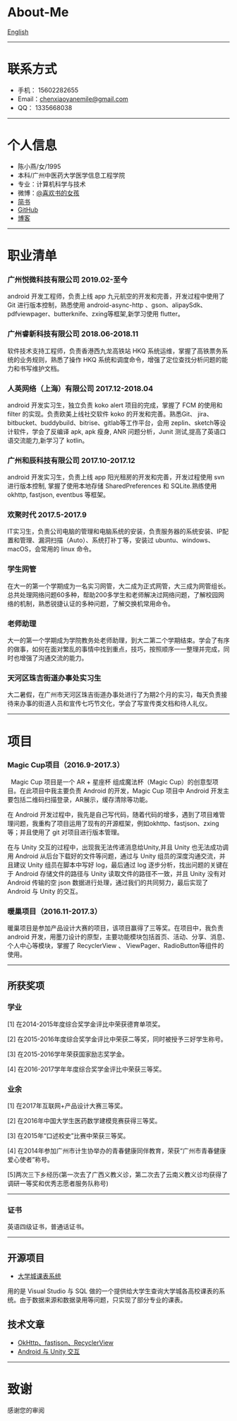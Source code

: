 # About-Me  

[English](https://github.com/chenxiaoyanemile/About-Me/blob/master/AboutMeEnglish.md)

---
# 联系方式

- 手机： 15602282655
- Email：chenxiaoyanemile@gmail.com 
- QQ：   1335668038
---

# 个人信息

 - 陈小燕/女/1995 
 - 本科/广州中医药大学医学信息工程学院 
 - 专业：计算机科学与技术
 - 微博：[@喜欢书的女孩](http://www.weibo.com/2956183361/profile?rightmod=1&wvr=6&mod=personinfo&is_all=1) 
 - [简书](https://www.jianshu.com/u/e07b6404358c) 
 - [GitHub](https://github.com/chenxiaoyanemile)
 - [博客](http://chenxiaoyanemile.github.io/)

---

# 职业清单
### 广州悦微科技有限公司  2019.02-至今
android 开发工程师，负责上线 app 九元航空的开发和完善，开发过程中使用了 Git 进行版本控制，熟悉使用 android-async-http 、gson、alipaySdk、pdfviewpager、butterknife、zxing等框架,新学习使用 flutter。

### 广州睿新科技有限公司  2018.06-2018.11
软件技术支持工程师，负责香港西九龙高铁站 HKQ 系统运维，掌握了高铁票务系统的业务规则，熟悉了操作 HKQ 系统和调度命令，增强了定位查找分析问题的能力和书写维护文档。

### 人英网络（上海）有限公司 2017.12-2018.04
android 开发实习生，独立负责 koko alert 项目的完成，掌握了 FCM 的使用和 filter 的实现。负责欧美上线社交软件 koko 的开发和完善。熟悉Git、 jira、bitbucket、buddybuild、bitrise、gitlab等工作平台，会用 zeplin、sketch等设计软件，学会了反编译 apk, apk 瘦身, ANR 问题分析，Junit 测试,提高了英语口语交流能力,新学习了 kotlin。

### 广州和辰科技有限公司 2017.10-2017.12
android 开发实习生，负责上线 app 阳光租房的开发和完善，开发过程使用 svn 进行版本控制, 掌握了使用本地存储 SharedPreferences 和 SQLite.熟练使用 okhttp, fastjson, eventbus 等框架。

### 欢聚时代 2017.5-2017.9 
IT实习生，负责公司电脑的管理和电脑系统的安装，负责服务器的系统安装、IP配置和管理、漏洞扫描（Auto）、系统打补丁等，安装过 ubuntu、windows、macOS，会常用的 linux 命令。

### 学生网管 
在大一的第一个学期成为一名实习网管，大二成为正式网管，大三成为网管组长。总共处理网络问题60多种，帮助200多学生和老师解决过网络问题，了解校园网络的机制，熟悉锐捷认证的多种问题，了解交换机常用命令。

### 老师助理 
大一的第一个学期成为学院教务处老师助理，到大二第二个学期结束。学会了有序的做事，如何在面对繁乱的事情中找到重点，技巧，按照顺序一一整理并完成，同时也增强了沟通交流的能力。
### 天河区珠吉街道办事处实习生 
大二暑假，在广州市天河区珠吉街道办事处进行了为期2个月的实习，每天负责接待来办事的街道人员和宣传七巧节文化，学会了写宣传类文档和待人礼仪。

---

# 项目
### Magic Cup项目（2016.9-2017.3） 
   Magic Cup 项目是一个 AR + 星座杯 组成魔法杯（Magic Cup）的创意型项目。在此项目中我主要负责 Android 的开发，Magic Cup 项目中 Android 开发主要包括二维码扫描登录，AR展示，缓存清除等功能。
   
   在 Android 开发过程中，我先是自己写代码，随着代码的增多，遇到了项目难管理问题，我重构了项目运用了现有的开源框架，例如okhttp、fastjson、zxing等；并且使用了 git 对项目进行版本管理。
   
   在与 Unity 交互的过程中，出现我无法传递消息给Unity,并且 Unity 也无法成功调用 Android 从后台下载好的文件等问题，通过与 Unity 组员的深度沟通交流，并且建议 Unity 组员在脚本中写好 log，最后通过 log 逐步分析，找出问题的关键在于 Android 存储文件的路径与 Unity 读取文件的路径不一致，并且 Unity 没有对 Android 传输的空 json 数据进行处理，通过我们的共同努力，最后实现了 Android 与 Unity 的交互。

### 暖巢项目（2016.11-2017.3） 

暖巢项目是参加产品设计大赛的项目，该项目赢得了三等奖。在项目中，我负责 android 开发，用墨刀设计的原型，主要功能模块包括首页、活动、分享、消息、个人中心等模块，掌握了 RecyclerView 、 ViewPager、RadioButton等组件的使用。

---

## 所获奖项

### 学业 
[1] 在2014-2015年度综合奖学金评比中荣获德育单项奖。

[2] 在2015-2016年度综合奖学金评比中荣获二等奖，同时被授予三好学生称号。

[3] 在2015-2016学年荣获国家励志奖学金。

[4] 在2016-2017学年年度综合奖学金评比中荣获三等奖。


### 业余 

[1] 在2017年互联网+产品设计大赛三等奖。

[2] 在2016年中国大学生医药数学建模竞赛获得三等奖。

[3] 在2015年“口述校史”比赛中荣获三等奖。

[4] 在2014年参加广州市计生协举办的青春健康同伴教育，荣获“广州市青春健康爱心使者”称号。

[5]两次三下乡经历(第一次去了广西义教义诊，第二次去了云南义教义诊均获得了调研一等奖和优秀志愿者服务队称号)

---

### 证书


英语四级证书，普通话证书。

---

## 开源项目

 - [大学城课表系统](https://github.com/chenxiaoyanemile/UniversityScheduleManagmentSystem) 
 
 用的是 Visual Studio 与 SQL 做的一个提供给大学生查询大学城各高校课表的系统。由于数据来源和数据录用等问题，只实现了部分专业的课表。


## 技术文章

 - [OkHttp、fastjson、RecyclerView](http://www.jianshu.com/p/4f610604e59b)
 - [Android 与 Unity 交互](http://www.jianshu.com/p/e3c47d66a882)


---

# 致谢
感谢您的审阅

